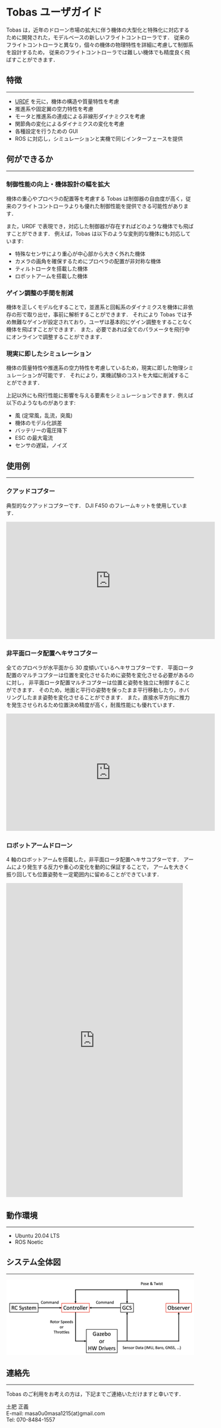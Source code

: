 # Tobas ユーザガイド

Tobas は，近年のドローン市場の拡大に伴う機体の大型化と特殊化に対応するために開発された，モデルベースの新しいフライトコントローラです．
従来のフライトコントローラと異なり，個々の機体の物理特性を詳細に考慮して制御系を設計するため，
従来のフライトコントローラでは難しい機体でも精度良く飛ばすことができます．

## 特徴

---

- <a href=http://forestofazumino.web.fc2.com/ros/ros_urdf_xacro.html target="_blank">URDF</a> を元に，機体の構造や質量特性を考慮
- 推進系や固定翼の空力特性を考慮
- モータと推進系の連成による非線形ダイナミクスを考慮
- 関節角の変化によるダイナミクスの変化を考慮
- 各種設定を行うための GUI
- ROS に対応し，シミュレーションと実機で同じインターフェースを提供

## 何ができるか

---

### 制御性能の向上・機体設計の幅を拡大

機体の重心やプロペラの配置等を考慮する Tobas は制御器の自由度が高く，従来のフライトコントローラよりも優れた制御性能を提供できる可能性があります．

また，URDF で表現でき，対応した制御器が存在すればどのような機体でも飛ばすことができます．
例えば，Tobas は以下のような変則的な機体にも対応しています:

- 特殊なセンサにより重心が中心部から大きく外れた機体
- カメラの画角を確保するためにプロペラの配置が非対称な機体
- ティルトロータを搭載した機体
- ロボットアームを搭載した機体

### ゲイン調整の手間を削減

機体を正しくモデル化することで，並進系と回転系のダイナミクスを機体に非依存の形で取り出せ，事前に解析することができます．
それにより Tobas では予め無難なゲインが設定されており，ユーザは基本的にゲイン調整をすることなく機体を飛ばすことができます．
また，必要であれば全てのパラメータを飛行中にオンラインで調整することができます．

### 現実に即したシミュレーション

機体の質量特性や推進系の空力特性を考慮しているため，現実に即した物理シミュレーションが可能です．
それにより，実機試験のコストを大幅に削減することができます．

上記以外にも飛行性能に影響を与える要素をシミュレーションできます．例えば以下のようなものがあります:

- 風 (定常風，乱流，突風)
- 機体のモデル化誤差
- バッテリーの電圧降下
- ESC の最大電流
- センサの遅延，ノイズ

## 使用例

---

### クアッドコプター

典型的なクアッドコプターです．
DJI F450 のフレームキットを使用しています．

<iframe width="560" height="315" src="https://www.youtube.com/embed/EldjS8AnBjw?si=mdp2SFPWEta51UOP" title="YouTube video player" frameborder="0" allow="accelerometer; autoplay; clipboard-write; encrypted-media; gyroscope; picture-in-picture; web-share" allowfullscreen></iframe>
<br>

### 非平面ロータ配置ヘキサコプター

全てのプロペラが水平面から 30 度傾いているヘキサコプターです．
平面ロータ配置のマルチコプターは位置を変化させるために姿勢を変化させる必要があるのに対し，
非平面ロータ配置マルチコプターは位置と姿勢を独立に制御することができます．
そのため，地面と平行の姿勢を保ったまま平行移動したり，ホバリングしたまま姿勢を変化させることができます．
また，直接水平方向に推力を発生させられるため位置決め精度が高く，耐風性能にも優れています．

<iframe width="560" height="315" src="https://www.youtube.com/embed/1RIXLGmx1RA?si=ADkOlZsAMb1tHyNr" title="YouTube video player" frameborder="0" allow="accelerometer; autoplay; clipboard-write; encrypted-media; gyroscope; picture-in-picture; web-share" allowfullscreen></iframe>
<br>

### ロボットアームドローン

4 軸のロボットアームを搭載した，非平面ロータ配置ヘキサコプターです．
アームにより発生する反力や重心の変化を動的に保証することで，
アームを大きく振り回しても位置姿勢を一定範囲内に留めることができています．

<iframe width="474" height="843" src="https://www.youtube.com/embed/L7nRlG1OgyY" title="Tobas | The Drone That Stays Stable with a Swinging Arm (2024/02/15) #drone" frameborder="0" allow="accelerometer; autoplay; clipboard-write; encrypted-media; gyroscope; picture-in-picture; web-share" allowfullscreen></iframe>
<br>

## 動作環境

---

- Ubuntu 20.04 LTS
- ROS Noetic

## システム全体図

---

![system_overview](resources/system_overview.png)

## 連絡先

---

Tobas のご利用をお考えの方は，下記までご連絡いただけますと幸いです．

土肥 正義<br>
E-mail: masa0u0masa1215(at)gmail.com<br>
Tel: 070-8484-1557<br>
